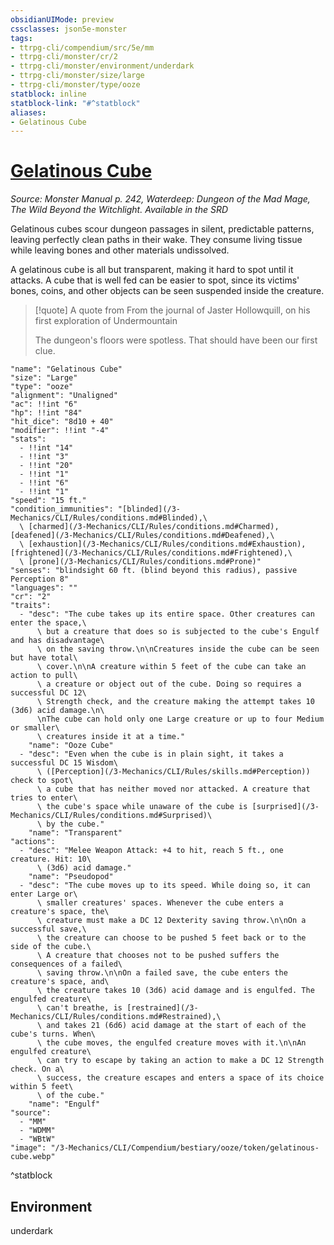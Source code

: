 ```yaml
---
obsidianUIMode: preview
cssclasses: json5e-monster
tags:
- ttrpg-cli/compendium/src/5e/mm
- ttrpg-cli/monster/cr/2
- ttrpg-cli/monster/environment/underdark
- ttrpg-cli/monster/size/large
- ttrpg-cli/monster/type/ooze
statblock: inline
statblock-link: "#^statblock"
aliases:
- Gelatinous Cube
---
```

# [Gelatinous Cube](3-Mechanics\CLI\Compendium\bestiary\ooze/gelatinous-cube.md)
*Source: Monster Manual p. 242, Waterdeep: Dungeon of the Mad Mage, The Wild Beyond the Witchlight. Available in the <span title='Systems Reference Document (5.1)'>SRD</span>*  

Gelatinous cubes scour dungeon passages in silent, predictable patterns, leaving perfectly clean paths in their wake. They consume living tissue while leaving bones and other materials undissolved.

A gelatinous cube is all but transparent, making it hard to spot until it attacks. A cube that is well fed can be easier to spot, since its victims' bones, coins, and other objects can be seen suspended inside the creature.

> [!quote] A quote from From the journal of Jaster Hollowquill, on his first exploration of Undermountain  
> 
> The dungeon's floors were spotless. That should have been our first clue.


```statblock
"name": "Gelatinous Cube"
"size": "Large"
"type": "ooze"
"alignment": "Unaligned"
"ac": !!int "6"
"hp": !!int "84"
"hit_dice": "8d10 + 40"
"modifier": !!int "-4"
"stats":
  - !!int "14"
  - !!int "3"
  - !!int "20"
  - !!int "1"
  - !!int "6"
  - !!int "1"
"speed": "15 ft."
"condition_immunities": "[blinded](/3-Mechanics/CLI/Rules/conditions.md#Blinded),\
  \ [charmed](/3-Mechanics/CLI/Rules/conditions.md#Charmed), [deafened](/3-Mechanics/CLI/Rules/conditions.md#Deafened),\
  \ [exhaustion](/3-Mechanics/CLI/Rules/conditions.md#Exhaustion), [frightened](/3-Mechanics/CLI/Rules/conditions.md#Frightened),\
  \ [prone](/3-Mechanics/CLI/Rules/conditions.md#Prone)"
"senses": "blindsight 60 ft. (blind beyond this radius), passive Perception 8"
"languages": ""
"cr": "2"
"traits":
  - "desc": "The cube takes up its entire space. Other creatures can enter the space,\
      \ but a creature that does so is subjected to the cube's Engulf and has disadvantage\
      \ on the saving throw.\n\nCreatures inside the cube can be seen but have total\
      \ cover.\n\nA creature within 5 feet of the cube can take an action to pull\
      \ a creature or object out of the cube. Doing so requires a successful DC 12\
      \ Strength check, and the creature making the attempt takes 10 (3d6) acid damage.\n\
      \nThe cube can hold only one Large creature or up to four Medium or smaller\
      \ creatures inside it at a time."
    "name": "Ooze Cube"
  - "desc": "Even when the cube is in plain sight, it takes a successful DC 15 Wisdom\
      \ ([Perception](/3-Mechanics/CLI/Rules/skills.md#Perception)) check to spot\
      \ a cube that has neither moved nor attacked. A creature that tries to enter\
      \ the cube's space while unaware of the cube is [surprised](/3-Mechanics/CLI/Rules/conditions.md#Surprised)\
      \ by the cube."
    "name": "Transparent"
"actions":
  - "desc": "Melee Weapon Attack: +4 to hit, reach 5 ft., one creature. Hit: 10\
      \ (3d6) acid damage."
    "name": "Pseudopod"
  - "desc": "The cube moves up to its speed. While doing so, it can enter Large or\
      \ smaller creatures' spaces. Whenever the cube enters a creature's space, the\
      \ creature must make a DC 12 Dexterity saving throw.\n\nOn a successful save,\
      \ the creature can choose to be pushed 5 feet back or to the side of the cube.\
      \ A creature that chooses not to be pushed suffers the consequences of a failed\
      \ saving throw.\n\nOn a failed save, the cube enters the creature's space, and\
      \ the creature takes 10 (3d6) acid damage and is engulfed. The engulfed creature\
      \ can't breathe, is [restrained](/3-Mechanics/CLI/Rules/conditions.md#Restrained),\
      \ and takes 21 (6d6) acid damage at the start of each of the cube's turns. When\
      \ the cube moves, the engulfed creature moves with it.\n\nAn engulfed creature\
      \ can try to escape by taking an action to make a DC 12 Strength check. On a\
      \ success, the creature escapes and enters a space of its choice within 5 feet\
      \ of the cube."
    "name": "Engulf"
"source":
  - "MM"
  - "WDMM"
  - "WBtW"
"image": "/3-Mechanics/CLI/Compendium/bestiary/ooze/token/gelatinous-cube.webp"
```
^statblock

## Environment

underdark